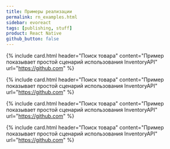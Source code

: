 ```yaml
---
title: Примеры реализации
permalink: rn_examples.html
sidebar: evoreact
tags: [publishing, stuff]
product: React Native
github_button: false
---
```


{% include card.html header="Поиск товара" content="Пример показывает простой сценарий использования InventoryAPI" url="https://github.com" %}

{% include card.html header="Поиск товара" content="Пример показывает простой сценарий использования InventoryAPI" url="https://github.com" %}

{% include card.html header="Поиск товара" content="Пример показывает простой сценарий использования InventoryAPI" url="https://github.com" %}

{% include card.html header="Поиск товара" content="Пример показывает простой сценарий использования InventoryAPI" url="https://github.com" %}
